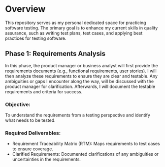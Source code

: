 # Overview

This repository serves as my personal dedicated space for practicing software testing. The primary goal is to enhance my current skills in quality assurance, such as writing test plans, test cases, and applying best practices for testing software.

## Phase 1: Requirements Analysis
In this phase, the product manager or business analyst will first provide the requirements documents (e.g., functional requirements, user stories). I will then analyze these requirements to ensure they are clear and testable. Any ambiguities or gaps I encounter along the way, will be discussed with the product manager for clarification. Afterwards, I will document the testable requirements and criteria for success.

### Objective: 
To understand the requirements from a testing perspective and identify what needs to be tested.
### Required Deliverables:
- Requirement Traceability Matrix (RTM): Maps requirements to test cases to ensure coverage.
- Clarified Requirements: Documented clarifications of any ambiguities or uncertainties in the requirements.
